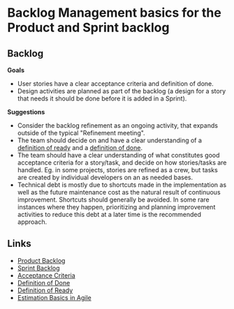 # Backlog Management basics for the Product and Sprint backlog

## Backlog

**Goals**

- User stories have a clear acceptance criteria and definition of done.
- Design activities are planned as part of the backlog (a design for a story that needs it should be done before it is added in a Sprint).

**Suggestions**

- Consider the backlog refinement as an ongoing activity, that expands outside of the typical "Refinement meeting".
- The team should decide on and have a clear understanding of a [definition of ready](team-agreements/definition-of-ready.md) and a [definition of done](team-agreements/definition-of-done.md).
- The team should have a clear understanding of what constitutes good acceptance criteria for a story/task, and decide on how stories/tasks are handled. Eg. in some projects, stories are refined as a crew, but tasks are created by individual developers on an as needed bases.
- Technical debt is mostly due to shortcuts made in the implementation as well as the future maintenance cost as the natural result of continuous improvement. Shortcuts should generally be avoided. In some rare instances where they happen, prioritizing and planning improvement activities to reduce this debt at a later time is the recommended approach.

## Links

- [Product Backlog](https://scrumguides.org/scrum-guide.html#product-backlog)
- [Sprint Backlog](https://scrumguides.org/scrum-guide.html#sprint-backlog)
- [Acceptance Criteria](https://learn.microsoft.com/en-us/azure/devops/boards/backlogs/best-practices-product-backlog?view=azure-devops#acceptance-criteria)
- [Definition of Done](https://scrumguides.org/scrum-guide.html#increment)
- [Definition of Ready](https://www.scrum.org/resources/blog/walking-through-definition-ready)
- [Estimation Basics in Agile](https://www.scrum.org/resources/blog/what-scrum-says-about-estimates)
